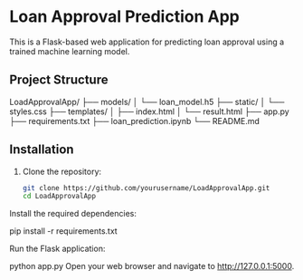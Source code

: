 # Loan Approval Prediction App

This is a Flask-based web application for predicting loan approval using a trained machine learning model.

## Project Structure
LoadApprovalApp/
├── models/
│ └── loan_model.h5
├── static/
│ └── styles.css
├── templates/
│ ├── index.html
│ └── result.html
├── app.py
├── requirements.txt
├── loan_prediction.ipynb
└── README.md

## Installation

1. Clone the repository:
   ```bash
   git clone https://github.com/yourusername/LoadApprovalApp.git
   cd LoadApprovalApp

Install the required dependencies:

pip install -r requirements.txt

Run the Flask application:

python app.py
Open your web browser and navigate to http://127.0.0.1:5000.